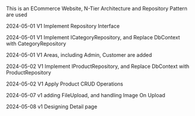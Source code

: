 This is an ECommerce Website, N-Tier Architecture and Repository Pattern are used

2024-05-01 V1 Implement Repository Interface

2024-05-01 V1 Implement ICategoryRepository, and Replace DbContext with CategoryRepository

2024-05-01 V1 Areas, including Admin, Customer are added

2024-05-02 V1 Implement IProductRepository, and Replace DbContext with ProductRepository

2024-05-02 V1 Apply Product CRUD Operations

2024-05-07 v1 adding FileUpload, and handling Image On Upload

2024-05-08 v1 Designing Detail page
